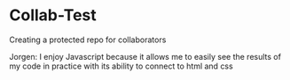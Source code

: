 # Collab-Test
Creating a protected repo for collaborators


Jorgen: I enjoy Javascript because it allows me to easily see the results of my code in practice with its ability to connect to html and css

